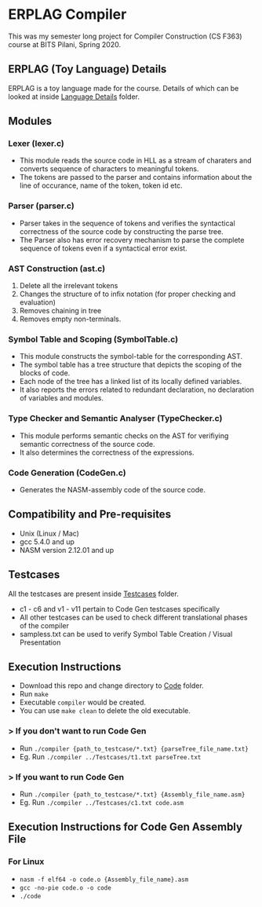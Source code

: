 # ERPLAG Compiler

This was my semester long project for Compiler Construction (CS F363) course at BITS Pilani, Spring 2020.

## ERPLAG (Toy Language) Details

ERPLAG is a toy language made for the course. Details of which can be looked at inside [Language Details](https://github.com/iamishansharma/Compiler-Construction-CS-F363/tree/master/Language%20Details) folder.

## Modules

### Lexer (lexer.c)

- This module reads the source code in HLL as a stream of charaters and converts sequence of characters to meaningful tokens. 
- The tokens are passed to the parser and contains information about the line of occurance, name of the token, token id etc.

### Parser (parser.c)

- Parser takes in the sequence of tokens and verifies the syntactical correctness of the source code by constructing the parse tree. 
- The Parser also has error recovery mechanism to parse the complete sequence of tokens even if a syntactical error exist.

### AST Construction (ast.c) 

1. Delete all the irrelevant tokens 
2. Changes the structure of <expressions> to infix notation (for proper checking and evaluation)
3. Removes chaining in tree
4. Removes empty non-terminals.
	
### Symbol Table and Scoping (SymbolTable.c) 	

- This module constructs the symbol-table for the corresponding AST. 
- The symbol table has a tree structure that depicts the scoping of the blocks of code. 
- Each node of the tree has a linked list of its locally defined variables. 
- It also reports the errors related to redundant declaration, no declaration of variables and modules.

### Type Checker and Semantic Analyser (TypeChecker.c)

- This module performs semantic checks on the AST for verifiying semantic correctness of the source code. 
- It also determines the correctness of the expressions.

### Code Generation (CodeGen.c)

- Generates the NASM-assembly code of the source code.

## Compatibility and Pre-requisites

- Unix (Linux / Mac)
- gcc 5.4.0 and up
- NASM version 2.12.01 and up

## Testcases

All the testcases are present inside [Testcases](https://github.com/iamishansharma/Compiler-Construction-CS-F363/tree/master/Testcases) folder.

- c1 - c6 and v1 - v11 pertain to Code Gen testcases specifically
- All other testcases can be used to check different translational phases of the compiler
- sampless.txt can be used to verify Symbol Table Creation / Visual Presentation

## Execution Instructions

- Download this repo and change directory to [Code](https://github.com/iamishansharma/Compiler-Construction-CS-F363/tree/master/Code) folder.
- Run `make`
- Executable `compiler` would be created.
- You can use `make clean` to delete the old executable.

### > If you don't want to run Code Gen

- Run `./compiler {path_to_testcase/*.txt} {parseTree_file_name.txt}`
- Eg. Run `./compiler ../Testcases/t1.txt parseTree.txt`

### > If you want to run Code Gen

- Run `./compiler {path_to_testcase/*.txt} {Assembly_file_name.asm}`
- Eg. Run `./compiler ../Testcases/c1.txt code.asm`

## Execution Instructions for Code Gen Assembly File

### For Linux

- `nasm -f elf64 -o code.o {Assembly_file_name}.asm`
- `gcc -no-pie code.o -o code`
- `./code`
